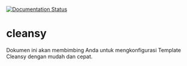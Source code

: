 [![Documentation Status](https://readthedocs.org/projects/cleansy/badge/?version=latest)](http://cleansy.readthedocs.io/id/latest/?badge=latest)

# cleansy

Dokumen ini akan membimbing Anda untuk mengkonfigurasi Template Cleansy dengan mudah dan cepat.
